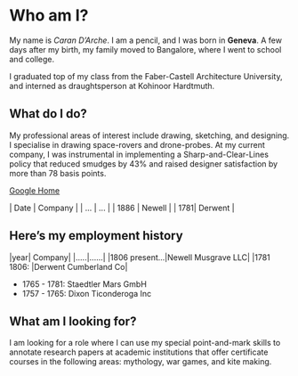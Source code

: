 # Who am I? #
My name is _Caran D’Arche_. I am a pencil, and I was born in **Geneva**. A few days after my birth, my family moved to Bangalore, where I went to school and college.

I graduated top of my class from the Faber-Castell Architecture University, and interned as draughtsperson at Kohinoor Hardtmuth.

## What do I do? ##

My professional areas of interest include drawing, sketching, and designing. I specialise in drawing space-rovers and drone-probes.
At my current company, I was instrumental in implementing a Sharp-and-Clear-Lines policy that reduced smudges by 43% and raised designer satisfaction by more than 78 basis points.

[Google Home](https://google.com)

| Date | Company |
| ... | ... |
| 1886 | Newell |
| 1781| Derwent | 

## Here’s my employment history ##

|year| Company| |.....|......| |1806 present...|Newell Musgrave LLC| |1781 1806: |Derwent Cumberland Co|

- 1765 - 1781: Staedtler Mars GmbH
- 1757 - 1765: Dixon Ticonderoga Inc

## What am I looking for? ##
I am looking for a role where I can use my special point-and-mark skills to annotate research papers at academic institutions that offer certificate courses in the following areas: mythology, war games, and kite making.
